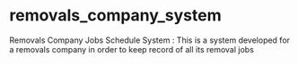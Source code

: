 # removals_company_system
Removals Company Jobs Schedule System : This is a system developed for a removals company in order to keep record of all its removal jobs
